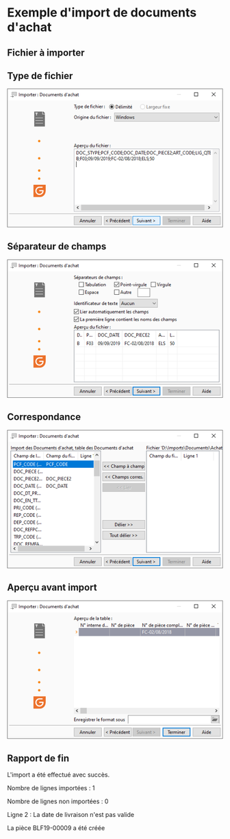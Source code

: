 # Exemple d'import de documents d'achat
## Fichier à importer


## Type de fichier


![](../assets/images/3/TypeFichier.png)


## Séparateur de champs


![](../assets/images/3/SeparateurChamps.png)


## Correspondance


![](../assets/images/3/Correspondance.png)


## Aperçu avant import


![](../assets/images/3/ApercuAvantImport.png)


## Rapport de fin


L'import a été effectué avec succès.


Nombre de lignes importées : 1


Nombre de lignes non importées : 0


Ligne 2 : La date de livraison n'est pas valide


La pièce BLF19-00009 a été créée


